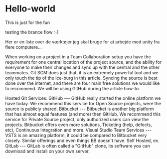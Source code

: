 # Hello-world
This is just for the fun

testing the brance flow :-)

Her er en liste over de værktøjer jeg skal bruge for at arbejde  med unity fra flere computere...

When working on a project in a Team Collaboration setup you have the requirement for one central location of the project source, and the ability for everyone to make their changes and sync up with the central and the other teammates. Git SCM does just that, it is an extremely powerful tool and we only touch the tip of the ice-burg in this article. Syncing the source is best done over the internet, and there are four main free solutions we would like to recommend. We will be using GitHub during the article how-to.

Hosted Git Services:
GitHub --- GitHub really started the online platform we have today. We recommend this service for Open Source projects, were the source is publicly shared.
Bitbucket --- Bitbucket is another big platform that has almost equal features (and more) then GitHub. We recommend this service for Private Source project, only authorized users can view the projects. Bitbucket offers even more solutions, Ticketing (help, defects, etc), Continuous Integration and more.
Visual Studio Team Services --- VSTS is an amazing platform, it could be compared to Bitbucket very closely. Similar offerings and even things BB doesn't have.
Self Hosted, ex. GitLab --- GitLab is often called a "GitHub" clone, its software you can download and install on your own server.
